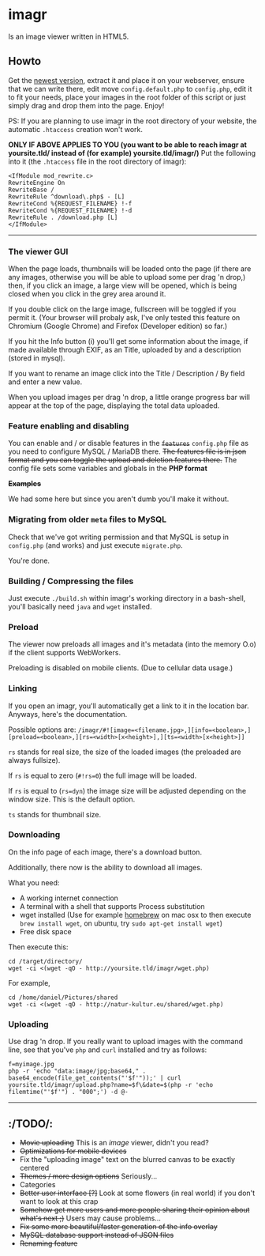 imagr
=====

Is an image viewer written in HTML5.


## Howto

Get the [newest version](https://github.com/danieltroger/imagr/archive/master.zip), extract it and place it on your webserver, ensure that we can write there, edit move `config.default.php` to `config.php`, edit it to fit your needs, place your images in the root folder of this script or just simply drag and drop them into the page. Enjoy!

PS: If you are planning to use imagr in the root directory of your website, the automatic `.htaccess` creation won't work.

**ONLY IF ABOVE APPLIES TO YOU (you want to be able to reach imagr at yoursite.tld/ instead of (for example) yoursite.tld/imagr/)** Put the following into it (the `.htaccess` file in the root directory of imagr):
```
<IfModule mod_rewrite.c>
RewriteEngine On
RewriteBase /
RewriteRule ^download\.php$ - [L]
RewriteCond %{REQUEST_FILENAME} !-f
RewriteCond %{REQUEST_FILENAME} !-d
RewriteRule . /download.php [L]
</IfModule>
```

----------

### The viewer GUI

When the page loads, thumbnails will be loaded onto the page (if there are any images, otherwise you will be able to upload some per drag 'n drop,) then, if you click an image, a large view will be opened, which is being closed when you click in the grey area around it.

If you double click on the large image, fullscreen will be toggled if you permit it. (Your browser will probaly ask, I've only tested this feature on Chromium (Google Chrome) and Firefox (Developer edition) so far.)

If you hit the Info button (i) you'll get some information about the image, if made available through EXIF, as an Title, uploaded by and a description (stored in mysql).

If you want to rename an image click into the Title / Description / By field and enter a new value.

When you upload images per drag 'n drop, a little orange progress bar will appear at the top of the page, displaying the total data uploaded.

### Feature enabling and disabling

You can enable and / or disable features in the ~~`features`~~ `config.php` file as you need to configure MySQL / MariaDB there.
~~The features file is in json format and you can toggle the upload and deletion features there.~~
The config file sets some variables and globals in the **PHP format**

~~**Examples**~~

We had some here but since you aren't dumb you'll make it without.

### Migrating from older `meta` files to MySQL

Check that we've got writing permission and that MySQL is setup in `config.php` (and works) and just execute `migrate.php`.

You're done.

### Building / Compressing the files

Just execute `./build.sh` within imagr's working directory in a bash-shell, you'll basically need `java` and `wget` installed.

### Preload

The viewer now preloads all images and it's metadata (into the memory O.o) if the client supports WebWorkers.

Preloading is disabled on mobile clients. (Due to cellular data usage.)

### Linking

If you open an imagr, you'll automatically get a link to it in the location bar. Anyways, here's the documentation.

Possible options are: `/imagr/#![image=<filename.jpg>,][info=<boolean>,][preload=<boolean>,][rs=<width>[x<height>],][ts=<width>[x<height>]]`

`rs` stands for real size, the size of the loaded images (the preloaded are always fullsize).

If `rs` is equal to zero (`#!rs=0`) the full image will be loaded.

If `rs` is equal to (`rs=dyn`) the image size will be adjusted depending on the window size. This is the default option.

`ts` stands for thumbnail size.

### Downloading

On the info page of each image, there's a download button.

Additionally, there now is the ability to download all images.

What you need:
- A working internet connection
- A terminal with a shell that supports Process substitution
- wget installed (Use for example [homebrew](http://brew.sh) on mac osx to then execute `brew install wget`, on ubuntu, try `sudo apt-get install wget`)
- Free disk space

Then execute this:
```
cd /target/directory/
wget -ci <(wget -qO - http://yoursite.tld/imagr/wget.php)
```

For example,
```
cd /home/daniel/Pictures/shared
wget -ci <(wget -qO - http://natur-kultur.eu/shared/wget.php)
```

### Uploading

Use drag 'n drop.
If you really want to upload images with the command line, see that you've `php` and `curl` installed and try as follows:

```
f=myimage.jpg
php -r 'echo "data:image/jpg;base64," . base64_encode(file_get_contents("'$f'"));' | curl  yoursite.tld/imagr/upload.php?name=$f\&date=$(php -r 'echo filemtime("'$f'") . "000";') -d @-
```
----------

## :/TODO/:

* ~~Movie uploading~~ This is an *image* viewer, didn't you read?
* ~~Optimizations for mobile devices~~
* Fix the "uploading image" text on the blurred canvas to be exactly centered
* ~~Themes / more design options~~ Seriously...
* Categories
* ~~Better user interface [?]~~ Look at some flowers (in real world) if you don't want to look at this crap
* ~~Somehow get more users and more people sharing their opinion about what's next ;)~~ Users may  cause problems...
* ~~Fix some more beautiful/faster generation of the info overlay~~
* ~~MySQL database support instead of JSON files~~
* ~~Renaming feature~~
